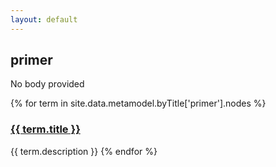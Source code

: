 ```yaml
---
layout: default
---
```

<style>
.initial-content {
  padding-left:5%;
  padding-right:25px;
}
</style>

## primer

No body provided

{% for term in site.data.metamodel.byTitle['primer'].nodes %}
### <a href='/_pages/embed?t={{ term.title }}'>{{ term.title }}</a>

{{ term.description }}
{% endfor %}
